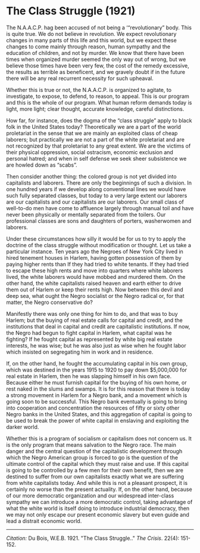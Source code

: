 # The Class Struggle (1921)

The N.A.A.C.P. hag been accused of not being a ‘“revolutionary” body. This is quite true. We do not believe in revolution. We expect revolutionary changes in many parts of this life and this world, but we expect these changes to come mainly through reason, human sympathy and the education of children, and not by murder. We know that there have been times when organized murder seemed the only way out of wrong, but we believe those times have been very few, the cost of the remedy excessive, the results as terrible as beneficent, and we gravely doubt if in the future there will be any real recurrent necessity for such upheaval.

Whether this is true or not, the N.A.A.C.P. is organized to agitate, to investigate, to expose, to defend, to reason, to appeal. This is our program and this is the whole of our program. What human reform demands today is light, more light; clear thought, accurate knowledge, careful distinctions.

How far, for instance, does the dogma of the “class struggle” apply to black folk in the United States today? Theoretically we are a part of the world proletariat in the sense that we are mainly an exploited class of cheap laborers; but practically we are not a part of the white proletariat and are not recognized by that proletariat to any great extent. We are the victims of their physical oppression, social ostracism, economic exclusion and personal hatred; and when in self defense we seek sheer subsistence we are howled down as “scabs”.

Then consider another thing: the colored group is not yet divided into capitalists and laborers. There are only the beginnings of such a division. In one hundred years if we develop along conventional lines we would have such fully separated classes, but today to a very large extent our laborers are our capitalists and our capitalists are our laborers. Our small class of well-to-do men have come to affluence largely through manual toil and have never been physically or mentally separated from the toilers. Our professional classes are sons and daughters of porters, washerwomen and laborers.

Under these circumstances how silly it would be for us to try to apply the doctrine of the class struggle without modification or thought. Let us take a particular instance. Ten years ago the Negroes of New York City lived in hired tenement houses in Harlem, having gotten possession of them by paying higher rents than If they had tried to white tenants. If they had tried to escape these high rents and move into quarters where white laborers lived, the white laborers would have mobbed and murdered them. On the other hand, the white capitalists raised heaven and earth either to drive them out of Harlem or keep their rents high. Now between this devil and deep sea, what ought the Negro socialist or the Negro radical or, for that matter, the Negro conservative do?

Manifestly there was only one thing for him to do, and that was to buy Harlem; but the buying of real estate calls for capital and credit, and the institutions that deal in capital and credit are capitalistic institutions. If now, the Negro had begun to fight capital in Harlem, what capital was he fighting? If he fought capital as represented by white big real estate interests, he was wise; but he was also just as wise when he fought labor which insisted on segregating him in work and in residence.

If, on the other hand, he fought the accumulating capital in his own group, which was destined in the years 1915 to 1920 to pay down $5,000,000 for real estate in Harlem, then he was slapping himself in his own face. Because either he must furnish capital for the buying of his own home, or rest naked in the slums and swamps. It is for this reason that there is today a strong movement in Harlem for a Negro bank, and a movement which is going soon to be successful. This Negro bank eventually is going to bring into cooperation and concentration the resources of fifty or sixty other Negro banks in the United States, and this aggregation of capital is going to be used to break the power of white capital in enslaving and exploiting the darker world.

Whether this is a program of socialism or capitalism does not concern us. It is the only program that means salvation to the Negro race. The main danger and the central question of the capitalistic development through which the Negro American group is forced to go is the question of the ultimate control of the capital which they must raise and use. If this capital is going to be controlled by a few men for their own benefit, then we are destined to suffer from our own capitalists exactly what we are suffering from white capitalists today. And while this is not a pleasant prospect, it is certainly no worse than the present actuality. If, on the other hand, because of our more democratic organization and our widespread inter-class sympathy we can introduce a more democratic control, taking advantage of what the white world is itself doing to introduce industrial democracy, then we may not only escape our present economic slavery but even guide and lead a distrait economic world.



______________
*Citation:* Du Bois, W.E.B. 1921. "The Class Struggle.." *The Crisis*. 22(4): 151-152.